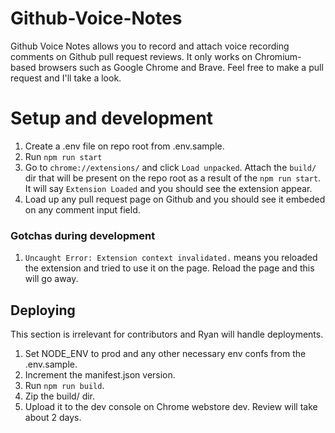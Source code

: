 # Github-Voice-Notes
Github Voice Notes allows you to record and attach voice recording comments on Github pull request reviews. It only works on Chromium-based browsers such as Google Chrome and Brave. Feel free to make a pull request and I'll take a look.

# Setup and development
1. Create a .env file on repo root from .env.sample.
1. Run `npm run start`
1. Go to `chrome://extensions/` and click `Load unpacked`. Attach the `build/` dir that will be present on the repo root as a result of the `npm run start`. It will say `Extension Loaded` and you should see the extension appear.
1. Load up any pull request page on Github and you should see it embeded on any comment input field.

### Gotchas during development
1. `Uncaught Error: Extension context invalidated.` means you reloaded the extension and tried to use it on the page. Reload the page and this will go away.

## Deploying
This section is irrelevant for contributors and Ryan will handle deployments.
1. Set NODE_ENV to prod and any other necessary env confs from the .env.sample.
1. Increment the manifest.json version.
1. Run `npm run build`.
1. Zip the build/ dir.
1. Upload it to the dev console on Chrome webstore dev. Review will take about 2 days.

